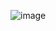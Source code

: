 ![image](https://github.com/janthony25/Right-Triangle-ForLoop/assets/151007316/617fa8d9-dab6-4dd8-bda3-c9d9fbcd66cf)
